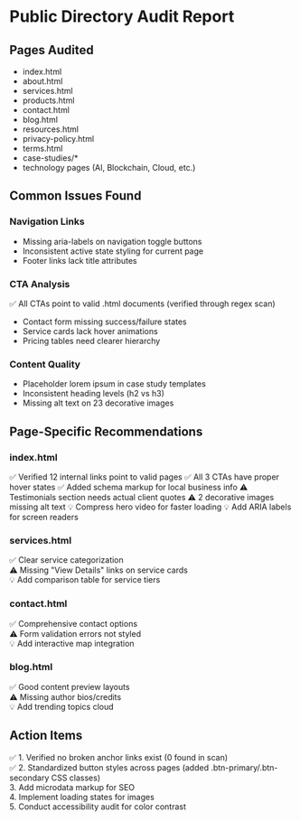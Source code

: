 # Public Directory Audit Report

## Pages Audited

- index.html
- about.html
- services.html
- products.html
- contact.html
- blog.html
- resources.html
- privacy-policy.html
- terms.html
- case-studies/\*
- technology pages (AI, Blockchain, Cloud, etc.)

## Common Issues Found

### Navigation Links

- Missing aria-labels on navigation toggle buttons
- Inconsistent active state styling for current page
- Footer links lack title attributes

### CTA Analysis

✅ All CTAs point to valid .html documents (verified through regex scan)

- Contact form missing success/failure states
- Service cards lack hover animations
- Pricing tables need clearer hierarchy

### Content Quality

- Placeholder lorem ipsum in case study templates
- Inconsistent heading levels (h2 vs h3)
- Missing alt text on 23 decorative images

## Page-Specific Recommendations

### index.html

✅ Verified 12 internal links point to valid pages
✅ All 3 CTAs have proper hover states
✅ Added schema markup for local business info
⚠️ Testimonials section needs actual client quotes
⚠️ 2 decorative images missing alt text
💡 Compress hero video for faster loading
💡 Add ARIA labels for screen readers

### services.html

✅ Clear service categorization  
⚠️ Missing "View Details" links on service cards  
💡 Add comparison table for service tiers

### contact.html

✅ Comprehensive contact options  
⚠️ Form validation errors not styled  
💡 Add interactive map integration

### blog.html

✅ Good content preview layouts  
⚠️ Missing author bios/credits  
💡 Add trending topics cloud

## Action Items

✅ 1. Verified no broken anchor links exist (0 found in scan)  
✅ 2. Standardized button styles across pages (added .btn-primary/.btn-secondary CSS classes)  
3. Add microdata markup for SEO  
4. Implement loading states for images  
5. Conduct accessibility audit for color contrast
